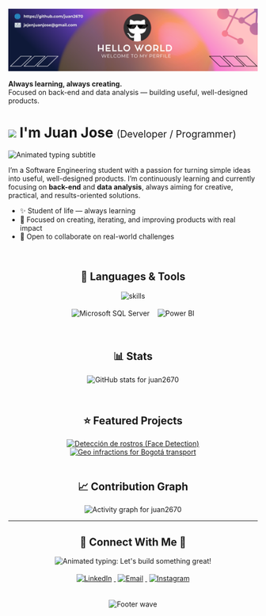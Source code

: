 <!-- ====== BANNER ====== -->
![Juan Jose Banner](./banner.png)

<!-- Hero text (replaces the previous right-aligned owl image) -->
<p align="left">
  <strong>Always learning, always creating.</strong><br/>
  Focused on back-end and data analysis — building useful, well-designed products.
</p>

<!-- ====== HEADER ====== -->
<h1>
  <img src="https://emojis.slackmojis.com/emojis/images/1531849430/4246/blob-sunglasses.gif?1531849430" width="30" />
  I'm Juan Jose
  <span style="font-size:0.7em; font-weight:400;">(Developer / Programmer)</span>
</h1>

<!-- Animated subtitle -->
<p align="left">
  <img
    src="https://readme-typing-svg.demolab.com?font=JetBrains+Mono&weight=700&size=20&pause=1200&color=79D3C3&vCenter=true&width=750&lines=Software+Engineering+student;Back-end+%26+Data+Analysis+focused;I+love+building+useful%2C+well-designed+products;Always+learning%2C+always+creating"
    alt="Animated typing subtitle"
  />
</p>

<!-- ====== INTRO ====== -->
<p align="left">
  I’m a Software Engineering student with a passion for turning simple ideas into useful, well-designed products.
  I’m continuously learning and currently focusing on <b>back-end</b> and <b>data analysis</b>, always aiming for creative,
  practical, and results-oriented solutions.
</p>

- ✨ Student of life — always learning  
- 🌱 Focused on creating, iterating, and improving products with real impact  
- 🤝 Open to collaborate on real-world challenges

<br/>

<!-- ====== STACK / SKILLS ====== -->
<h2 align="center">🧰 Languages & Tools</h2>

<!-- Row 1: skillicons (incluye PostgreSQL y mantiene MySQL) -->
<p align="center">
  <img
    src="https://skillicons.dev/icons?i=py,java,js,html,css,git,mysql,cs"
    height="48"
    alt="skills"
  />
</p>

<!-- Row 2: Shields (Power BI + SQL Server) -->
<p align="center">
  <!-- Microsoft SQL Server -->
  <img
    src="https://img.shields.io/badge/Microsoft%20SQL%20Server-CC2927?style=for-the-badge&logo=microsoft%20sql%20server&logoColor=white"
    alt="Microsoft SQL Server"
    height="28"
    style="margin:4px 6px;"
  />
  <!-- Power BI -->
  <img
    src="https://img.shields.io/badge/Power%20BI-F2C811?style=for-the-badge&logo=powerbi&logoColor=black"
    alt="Power BI"
    height="28"
    style="margin:4px 6px;"
  />
</p>

<br/>

<!-- ====== STATS ====== -->
<h2 align="center">📊 Stats</h2>
<p align="center">
  <img
    src="https://github-readme-stats.vercel.app/api?username=juan2670&show_icons=true&title_color=ffeb95&text_color=79d3c3&icon_color=c792ea&bg_color=011627&hide_border=false"
    alt="GitHub stats for juan2670" />
</p>

<br/>

<!-- ====== FEATURED PROJECTS ====== -->
<h2 align="center">⭐ Featured Projects</h2>
<div align="center">
  <!-- Face Detection -->
  <a href="https://github.com/juan2670/Deteccion-de-rostros">
    <img
      src="https://github-readme-stats.vercel.app/api/pin/?username=juan2670&repo=Deteccion-de-rostros&title_color=ffeb95&text_color=79d3c3&bg_color=011627&hide_border=false"
      alt="Detección de rostros (Face Detection)" />
  </a>
  <!-- Geo Infractions – Bogotá Transport -->
  <a href="https://github.com/juan2670/geo-infracciones-transporte-bogota">
    <img
      src="https://github-readme-stats.vercel.app/api/pin/?username=juan2670&repo=geo-infracciones-transporte-bogota&title_color=ffeb95&text_color=79d3c3&bg_color=011627&hide_border=false"
      alt="Geo infractions for Bogotá transport" />
  </a>
</div>

<br/>

<!-- ====== CONTRIBUTION GRAPH ====== -->
<h2 align="center">📈 Contribution Graph</h2>
<p align="center">
  <img
    src="https://github-readme-activity-graph.vercel.app/graph?username=juan2670&bg_color=011627&color=79d3c3&line=c792ea&point=ffeb95&area=true&hide_border=false"
    alt="Activity graph for juan2670" />
</p>

---

<!-- Connect Section -->
<h2 align="center">🤝 Connect With Me 🤝</h2>

<!-- Animated headline -->
<p align="center">
  <img
    src="https://readme-typing-svg.demolab.com?font=JetBrains+Mono&weight=600&size=22&pause=1200&color=79D3C3&center=true&vCenter=true&width=700&lines=Let's+build+something+great+%F0%9F%9A%80;Open+to+collaboration+and+new+ideas;Say+hi+on+LinkedIn+or+email+%F0%9F%91%8B"
    alt="Animated typing: Let's build something great!"
  />
</p>

<!-- Badges -->
<div align="center">
  <a href="https://www.linkedin.com/in/juan-jose-jejen-097785295/" target="_blank">
    <img
      src="https://img.shields.io/badge/LinkedIn-%231E77B5.svg?&style=for-the-badge&logo=linkedin&logoColor=white"
      alt="LinkedIn"
      style="margin: 4px;"
    />
  </a>

  <a href="mailto:jejenjuanjose@gmail.com" target="_blank">
    <img
      src="https://img.shields.io/badge/Gmail-D14836?style=for-the-badge&logo=gmail&logoColor=white"
      alt="Email"
      style="margin: 4px;"
    />
  </a>

  <a href="https://www.instagram.com/juan.__.2670/" target="_blank">
    <img
      src="https://img.shields.io/badge/Instagram-E4405F?style=for-the-badge&logo=instagram&logoColor=white"
      alt="Instagram"
      style="margin: 4px;"
    />
  </a>
</div>

<!-- Subtle separator -->
<br/>

<!-- Footer wave -->
<p align="center">
  <img
    src="https://capsule-render.vercel.app/api?type=waving&color=gradient&height=65&section=footer"
    alt="Footer wave"
  />
</p>

